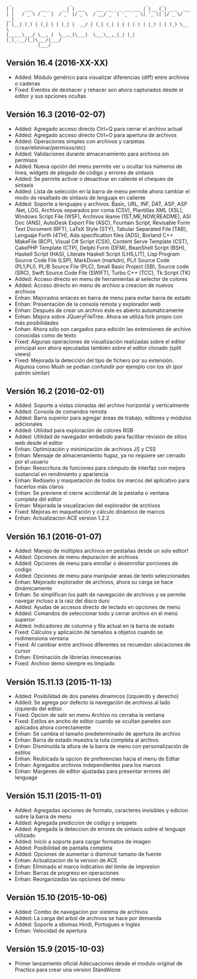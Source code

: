 ```
 _                      _                            _     _           
| |    ___   __ _    __| | ___    ___ __ _ _ __ ___ | |__ (_) ___  ___ 
| |   / _ \ / _` |  / _` |/ _ \  / __/ _` | '_ ` _ \| '_ \| |/ _ \/ __|
| |__| (_) | (_| | | (_| |  __/ | (_| (_| | | | | | | |_) | | (_) \__ \
|_____\___/ \__, |  \__,_|\___|  \___\__,_|_| |_| |_|_.__/|_|\___/|___/
            |___/ 
```

## Versión 16.4 (2016-XX-XX)
* Added: Módulo genérico para visualizar diferencias (diff) entre archivos o cadenas
* Fixed: Eventos de deshacer y rehacer son ahora capturados desde el editor y sus opciones ocultas


## Versión 16.3 (2016-02-07)
* Added: Agregado acceso directo Ctrl+Q para cerrar el archivo actual
* Added: Agregado acceso directo Ctrl+O para apertura de archivos
* Added: Operaciones simples con archivos y carpetas (crear/eliminar/permisos/etc)
* Added: Validaciones durante almacenamiento para archivos sin permisos
* Added: Nueva opción del menu permite ver u ocultar los números de línea, widgets de plegado de código y errores de sintaxis
* Added: Se permite activar o desactivar en caliente el chequeo de sintaxis
* Added: Lista de selección en la barra de menu permite ahora cambiar el modo de resaltado de sintaxis de lenguaje en caliente
* Added: Soporte a lenguajes y archivos: Basic, URL, INF, DAT, ASP, ASP .Net, LOG, Archivos separados por coma (CSV), Plantillas XML (XSL), Windows Script File (WSF), Archivos léame (1ST,ME,NOW,README), ASI Doc (ANS), AutoDesk Export File (ASC), Fountain Script, Revisable Form Text Document (RFT), LaTeX Style (STY), Tabular Separated File (TAB), Lenguaje Forth (4TH), Ada specification files (ADS), Borland C++ MakeFile (BCP), Visual C# Script (CSX), Content Serve Template (CST), CakePHP Template (CTP), Delphi Form (DFM), BeanShell Script (BSH), Haskell Script (HAS), Literate Haskell Script (LHS,LIT), Lisp Program Source Code File (LSP), MarkDown (markdn), PL/I Source Code (PL1,PLI), PL/B Source File (PLC), Small Basic Project (SB), Source code (SRC), Swift Source Code File (SWIFT), Turbo C++ (TCC), Tk Script (TK)
* Added: Acceso directo en menu de herramientas al selector de colores
* Added: Acceso directo en menu de archivo a creacion de nuevos archivos
* Enhan: Mejorados enlaces en barra de menu para evitar barra de estado
* Enhan: Presentación de la consola remota y explorador web
* Enhan: Después de crear un archivo éste es abierto automáticamente
* Enhan: Mejora sobre JQueryFileTree.  Ahora se utiliza fork propio con más posibilidades
* Enhan: Ahora sólo son cargados para edición las extensiones de archivo conocidas como de texto
* Fixed: Algunas operaciones de visualización realizadas sobre el editor principal son ahora ejecutadas también sobre el editor clonado (split views)
* Fixed: Mejorada la detección del tipo de fichero por su extensión.  Algunos como Mush se podían confundir por ejemplo con los sh (por patrón similar)


## Versión 16.2 (2016-02-01)
* Added: Soporte a vistas clonadas del archivo horizontal y verticalmente 
* Added: Consola de comandos remota
* Added: Barra superior para agregar áreas de trabajo, editores y módulos adicionales
* Added: Utilidad para exploración de colores RGB
* Added: Utilidad de navegador embebido para facilitar revisión de sitios web desde el editor
* Enhan: Optimización y minimización de archivos JS y CSS
* Enhan: Mensaje de almacenamiento fugaz, ya no requiere ser cerrado por el usuario
* Enhan: Reescritura de funciones para cómputo de interfaz con mejora sustancial en rendimiento y apariencia
* Enhan: Rediseño y maquetación de todos los marcos del aplicativo para hacerlos más claros
* Enhan: Se previene el cierre accidental de la pestaña o ventana completa del editor
* Enhan: Mejorada la visualizacion del explorador de archivos
* Fixed: Mejoras en maquetación y cálculo dinámico de marcos
* Enhan: Actualizacion ACE version 1.2.2


## Versión 16.1 (2016-01-07)
* Added: Manejo de múltiples archivos en pestañas desde un solo editor!
* Added: Opciones de menu depuracion de archivos
* Added: Opciones de menu para enrollar o desenrollar porciones de codigo
* Added: Opciones de menu para manipular areas de texto seleccionadas
* Enhan: Mejorado explorador de archivos, ahora su carga se hace dinámicamente
* Enhan: Se simplifican los path de navegación de archivos y se permite navegar incluso a la raiz del disco duro
* Added: Ayudas de accesos directo de teclado en opciones de menú
* Added: Comandos de seleccionar todo y cerrar archivo en el menú superior
* Added: Indicadores de columna y fila actual en la barra de estado
* Fixed: Cálculos y aplicaicón de tamaños a objetos cuando se redimensiona ventana
* Fixed: Al cambiar entre archivos diferentes se recuerdan ubicaciones de cursor
* Enhan: Eliminación de librerías innecesarias
* Fixed: Archivo demo siempre es limpiado


## Versión 15.11.13 (2015-11-13)

* Added: Posibilidad de dos paneles dinamicos (izquierdo y derecho)
* Added: Se agrega por defecto la navegación de archivos al lado izquierdo del editor.
* Fixed: Opcion de salir en menu Archivo no cerraba la ventana
* Fixed: Estilos en ancho de editor cuando se ocultan paneles son aplicados ahora correctamente
* Enhan: Se cambia el tamaño predeterminado de apertura de archivo
* Enhan: Barra de estado muestra la ruta completa al archivo.
* Enhan: Disminuida la altura de la barra de menu con personalización de estilos
* Enhan: Reubicada la opcion de preferencias hacia el menu de Editar
* Enhan: Agregados archivos independientes para los marcos
* Enhan: Margenes de editor ajustadas para presentar errores del lenguage


## Versión 15.11 (2015-11-01)

* Added: Agregadas opciones de formato, caracteres invisibles y edicion sobre la barra de menu
* Added: Agregada prediccion de codigo y snippets
* Added: Agregada la deteccion de errores de sintaxis sobre el lenguaje utilizado
* Added: Inicio a soporte para cargar formatos de imagen
* Added: Posibilidad de pantalla completa
* Added: Opciones de aumentar o disminuir tamano de fuente
* Enhan: Actualizacion de la version de ACE
* Enhan: Eliminado el marco indicativo del limite de impresion
* Enhan: Barras de progreso en operaciones
* Enhan: Reorganizadas las opciones del menu


## Versión 15.10 (2015-10-06)

* Added: Combo de navegacion por sistema de archivos
* Added: La carga del arbol de archivos se hace por demanda
* Added: Soporte a idiomas Hindi, Portugues e Ingles
* Enhan: Velocidad de apertura


## Versión 15.9 (2015-10-03)

  * Primer lanzamiento oficial
    Adecuaciones desde el modulo original de Practico para crear una version StandAlone
